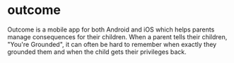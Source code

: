 outcome
=======

Outcome is a mobile app for both Android and iOS which helps parents manage consequences for their children. When a parent tells their children, "You're Grounded", it can often be hard to remember when exactly they grounded them and when the child gets their privileges back.
